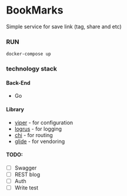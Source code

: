 # BookMarks

Simple service for save link (tag, share and etc)


### RUN

```
docker-compose up
```


### technology stack

#### Back-End

* Go

#### Library

+ [viper](github.com/spf13/viper) - for configuration
+ [logrus](github.com/Sirupsen/logrus) - for logging
+ [chi](github.com/pressly/chi) - for routing
+ [glide](github.com/Masterminds/glide) - for vendoring

#### TODO:

+ [ ] Swagger
+ [ ] REST blog
+ [ ] Auth
+ [ ] Write test